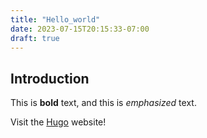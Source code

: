 ```yaml
---
title: "Hello_world"
date: 2023-07-15T20:15:33-07:00
draft: true
---
```


## Introduction

This is **bold** text, and this is *emphasized* text.

Visit the [Hugo](https://gohugo.io) website!